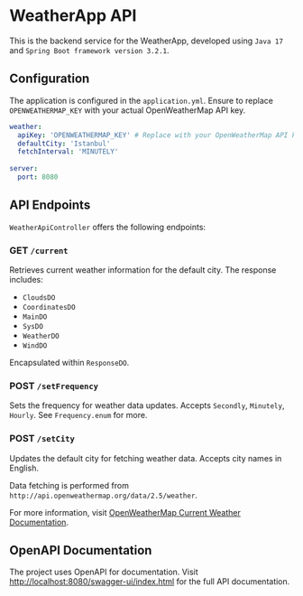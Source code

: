 # WeatherApp API

This is the backend service for the WeatherApp, developed using `Java 17` and `Spring Boot framework version 3.2.1`.

## Configuration

The application is configured in the `application.yml`. Ensure to replace `OPENWEATHERMAP_KEY` with your actual OpenWeatherMap API key.

```yaml
weather:
  apiKey: 'OPENWEATHERMAP_KEY' # Replace with your OpenWeatherMap API key
  defaultCity: 'Istanbul'
  fetchInterval: 'MINUTELY'
  
server:
  port: 8080
```


## API Endpoints

`WeatherApiController` offers the following endpoints:

### GET `/current`

Retrieves current weather information for the default city. The response includes:
- `CloudsDO`
- `CoordinatesDO`
- `MainDO`
- `SysDO`
- `WeatherDO`
- `WindDO`
  
Encapsulated within `ResponseDO`.

### POST `/setFrequency`

Sets the frequency for weather data updates. Accepts `Secondly`, `Minutely`, `Hourly`. See `Frequency.enum` for more.

### POST `/setCity`

Updates the default city for fetching weather data. Accepts city names in English.

Data fetching is performed from `http://api.openweathermap.org/data/2.5/weather`.

For more information, visit [OpenWeatherMap Current Weather Documentation](https://openweathermap.org/current).

## OpenAPI Documentation

The project uses OpenAPI for documentation. Visit [http://localhost:8080/swagger-ui/index.html](http://localhost:8080/swagger-ui/index.html) for the full API documentation.
